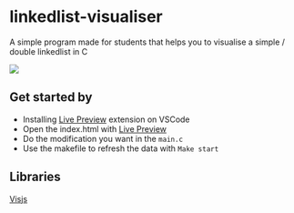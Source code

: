# linkedlist-visualiser
A simple program made for students that helps you to visualise a simple / double linkedlist in C

![](https://github.com/taiebchaabini/linkedlist-visualiser/blob/main/linkedlist.gif)

## Get started by 
- Installing <a href="https://marketplace.visualstudio.com/items?itemName=ms-vscode.live-server">Live Preview</a> extension on VSCode
- Open the index.html with <a href="https://marketplace.visualstudio.com/items?itemName=ms-vscode.live-server">Live Preview</a> 
- Do the modification you want in the ```main.c```
- Use the makefile to refresh the data with ``` Make start ```

## Libraries

<a href="https://visjs.github.io/vis-network/examples/">Visjs</a>